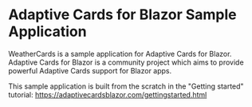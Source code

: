# Adaptive Cards for Blazor Sample Application

WeatherCards is a sample application for Adaptive Cards for Blazor. Adaptive Cards for Blazor is a community project which aims to provide powerful Adaptive Cards support for Blazor apps.

This sample application is built from the scratch in the "Getting started" tutorial: https://adaptivecardsblazor.com/gettingstarted.html